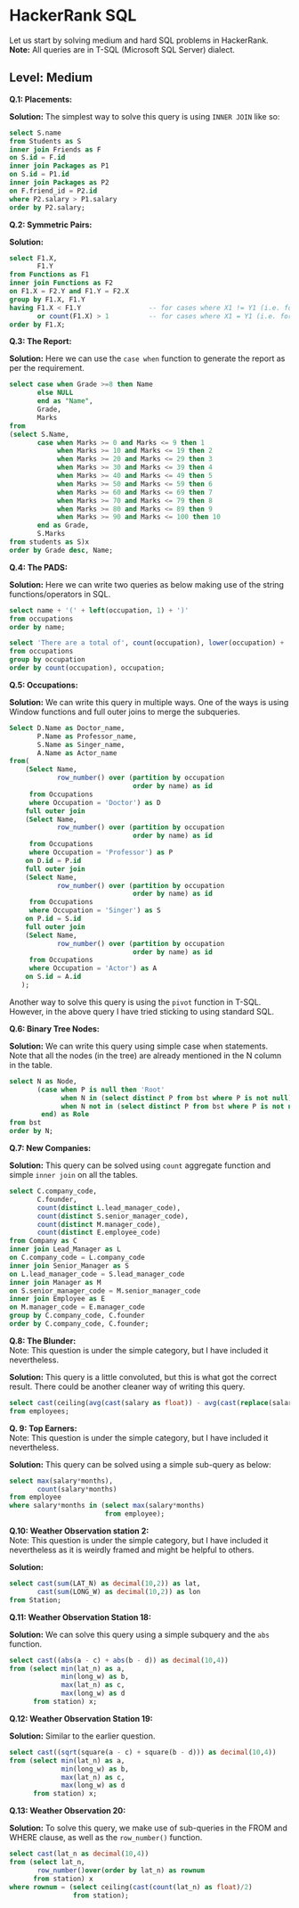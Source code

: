 # HackerRank SQL

Let us start by solving medium and hard SQL problems in HackerRank.  
**Note:** All queries are in T-SQL (Microsoft SQL Server) dialect.

## Level: Medium

**Q.1: Placements:**  

**Solution:** The simplest way to solve this query is using `INNER JOIN` like so:

```sql
select S.name
from Students as S
inner join Friends as F
on S.id = F.id
inner join Packages as P1
on S.id = P1.id
inner join Packages as P2
on F.friend_id = P2.id
where P2.salary > P1.salary
order by P2.salary;
```

**Q.2: Symmetric Pairs:**  

**Solution:**

```sql
select F1.X,
       F1.Y
from Functions as F1
inner join Functions as F2
on F1.X = F2.Y and F1.Y = F2.X
group by F1.X, F1.Y
having F1.X < F1.Y                 -- for cases where X1 != Y1 (i.e. for symmetric pairs 2 24, and 24 2)
       or count(F1.X) > 1          -- for cases where X1 = Y1 (i.e. for symmetric pairs 10 10, and 10 10. Note that there need to be two separate pairs)
order by F1.X;

```

**Q.3: The Report:**  

**Solution:** Here we can use the `case when` function to generate the report as per the requirement.

```sql
select case when Grade >=8 then Name
       else NULL
       end as "Name",
       Grade,
       Marks
from
(select S.Name,
       case when Marks >= 0 and Marks <= 9 then 1
            when Marks >= 10 and Marks <= 19 then 2
            when Marks >= 20 and Marks <= 29 then 3
            when Marks >= 30 and Marks <= 39 then 4
            when Marks >= 40 and Marks <= 49 then 5
            when Marks >= 50 and Marks <= 59 then 6
            when Marks >= 60 and Marks <= 69 then 7
            when Marks >= 70 and Marks <= 79 then 8
            when Marks >= 80 and Marks <= 89 then 9
            when Marks >= 90 and Marks <= 100 then 10 
       end as Grade,
       S.Marks
from students as S)x
order by Grade desc, Name;

```

**Q.4: The PADS:**

**Solution:** Here we can write two queries as below making use of the string functions/operators in SQL.

```sql
select name + '(' + left(occupation, 1) + ')'
from occupations
order by name;

select 'There are a total of', count(occupation), lower(occupation) + 's.'
from occupations
group by occupation
order by count(occupation), occupation;
```

**Q.5: Occupations:**

**Solution:** We can write this query in multiple ways. One of the ways is using Window functions and full outer joins to merge the subqueries.  

```sql
Select D.Name as Doctor_name,
       P.Name as Professor_name,
       S.Name as Singer_name,
       A.Name as Actor_name
from(
    (Select Name,
            row_number() over (partition by occupation
                               order by name) as id
     from Occupations
     where Occupation = 'Doctor') as D
    full outer join
    (Select Name,
            row_number() over (partition by occupation
                               order by name) as id
     from Occupations
     where Occupation = 'Professor') as P
    on D.id = P.id
    full outer join
    (Select Name,
            row_number() over (partition by occupation
                               order by name) as id
     from Occupations
     where Occupation = 'Singer') as S
    on P.id = S.id
    full outer join
    (Select Name,
            row_number() over (partition by occupation
                               order by name) as id
     from Occupations
     where Occupation = 'Actor') as A
    on S.id = A.id
   );
```

Another way to solve this query is using the `pivot` function in T-SQL. However, in the above query I have tried sticking to using standard SQL.

**Q.6: Binary Tree Nodes:**

**Solution:** We can write this query using simple case when statements.  
Note that all the nodes (in the tree) are already mentioned in the N column in the table.  

```sql
select N as Node,
       (case when P is null then 'Root'
             when N in (select distinct P from bst where P is not null) then 'Inner'
             when N not in (select distinct P from bst where P is not null) then 'Leaf'
        end) as Role
from bst
order by N;
```

**Q.7: New Companies:**

**Solution:** This query can be solved using `count` aggregate function and simple `inner join` on all the tables.  

```sql
select C.company_code,
       C.founder,
       count(distinct L.lead_manager_code),
       count(distinct S.senior_manager_code),
       count(distinct M.manager_code),
       count(distinct E.employee_code)
from Company as C
inner join Lead_Manager as L
on C.company_code = L.company_code
inner join Senior_Manager as S
on L.lead_manager_code = S.lead_manager_code
inner join Manager as M
on S.senior_manager_code = M.senior_manager_code
inner join Employee as E
on M.manager_code = E.manager_code
group by C.company_code, C.founder
order by C.company_code, C.founder;
```

**Q.8: The Blunder:**  
Note: This question is under the simple category, but I have included it nevertheless.

**Solution:** This query is a little convoluted, but this is what got the correct result. There could be another cleaner way of writing this query.

```sql
select cast(ceiling(avg(cast(salary as float)) - avg(cast(replace(salary, '0', '') as float))) as int)
from employees;
```

**Q. 9: Top Earners:**  
Note: This question is under the simple category, but I have included it nevertheless.

**Solution:** This query can be solved using a simple sub-query as below:

```sql
select max(salary*months),
       count(salary*months)
from employee
where salary*months in (select max(salary*months)
                        from employee);
```

**Q.10: Weather Observation station 2:**  
Note: This question is under the simple category, but I have included it nevertheless as it is weirdly framed and might be helpful to others.

**Solution:**  

```sql
select cast(sum(LAT_N) as decimal(10,2)) as lat, 
       cast(sum(LONG_W) as decimal(10,2)) as lon 
from Station;
```

**Q.11: Weather Observation Station 18:**

**Solution:** We can solve this query using a simple subquery and the `abs` function.

```sql
select cast((abs(a - c) + abs(b - d)) as decimal(10,4)) 
from (select min(lat_n) as a,
             min(long_w) as b,
             max(lat_n) as c,
             max(long_w) as d
      from station) x;
```

**Q.12: Weather Observation Station 19:**

**Solution:** Similar to the earlier question.

```sql
select cast((sqrt(square(a - c) + square(b - d))) as decimal(10,4)) 
from (select min(lat_n) as a,
             min(long_w) as b,
             max(lat_n) as c,
             max(long_w) as d
      from station) x;
```

**Q.13: Weather Observation 20:**

**Solution:** To solve this query, we make use of sub-queries in the FROM and WHERE clause, as well as the `row_number()` function.

```sql
select cast(lat_n as decimal(10,4))
from (select lat_n,
       row_number()over(order by lat_n) as rownum
      from station) x
where rownum = (select ceiling(cast(count(lat_n) as float)/2)
                from station);
```

